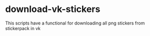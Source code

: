 # download-vk-stickers
This scripts have a functional for downloading all png stickers from stickerpack in vk

